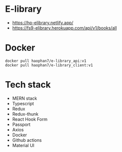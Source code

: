# E-library  
* https://hp-elibrary.netlify.app/    
* https://fs9-elibrary.herokuapp.com/api/v1/books/all

# Docker
    docker pull haophan7/e-library_api:v1
    docker pull haophan7/e-library_client:v1

# Tech stack
* MERN stack
* Typescript
* Redux
* Redux-thunk
* React Hook Form
* Passport
* Axios
* Docker
* Github actions
* Material UI